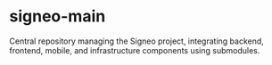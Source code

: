 # signeo-main
Central repository managing the Signeo project, integrating backend, frontend, mobile, and infrastructure components using submodules.

